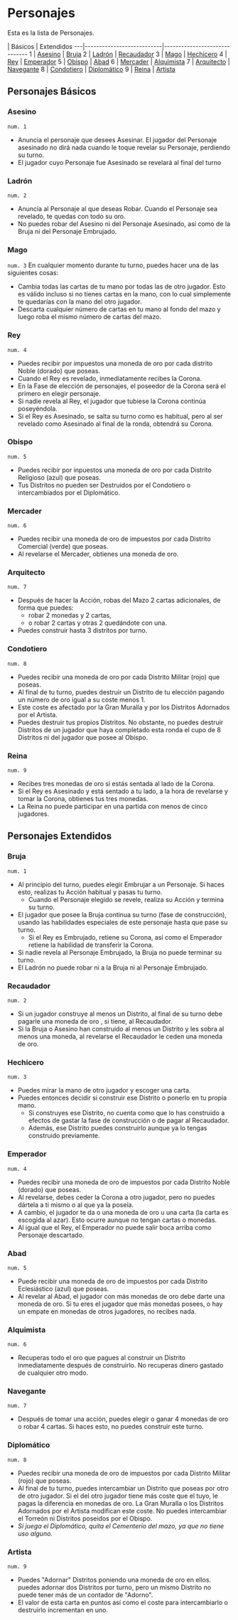 Personajes
==========

Esta es la lista de Personajes.

   | Básicos                   |  Extendidos
---|---------------------------|------------------------------
 1 | [Asesino](#asesino)       | [Bruja](#bruja)
 2 | [Ladrón](#ladron)         | [Recaudador](#recaudador)
 3 | [Mago](#mago)             | [Hechicero](#hechizero) 
 4 | [Rey](#rey)	            | [Emperador](#emperador)
 5 | [Obispo](#obispo)         | [Abad](#abad)
 6 | [Mercader](#mercader)     | [Alquimista](#abad)
 7 | [Arquitecto](#arquitecto) | [Navegante](#navegante)
 8 | [Condotiero](#condotiero) | [Diplomático](#diplomatico)
 9 | [Reina](#reina)           | [Artista](#artista)


Personajes Básicos
------------------

### Asesino
`num. 1`
+ Anuncia el personaje que desees Asesinar. El jugador del Personaje asesinado no dirá nada cuando le toque revelar su Personaje, perdiendo su turno. 
+ El jugador cuyo Personaje fue Asesinado se revelará al final del turno

### Ladrón
`num. 2`
+ Anuncia al Personaje al que deseas Robar. Cuando el Personaje sea revelado, te quedas con todo su oro. 
+ No puedes robar del Asesino ni del Personaje Asesinado, así como de la Bruja ni del Personaje Embrujado.


### Mago
`num. 3`
En cualquier momento durante tu turno, puedes hacer una de las siguientes cosas: 
+ Cambia todas las cartas de tu mano por todas las de otro jugador. Esto es válido incluso si no tienes cartas en la mano, con lo cual simplemente te quedarías con la mano del otro jugador. 
+ Descarta cualquier número de cartas en tu mano al fondo del mazo y luego roba el mismo número de cartas del mazo.


### Rey
`num. 4`
+ Puedes recibir por impuestos una moneda de oro por cada distrito Noble (dorado) que poseas. 
+ Cuando el Rey es revelado, inmediatamente recibes la Corona. 
+ En la Fase de elección de personajes, el poseedor de la Corona será el primero en elegir personaje. 
+ Si nadie revela al Rey, el jugador que tubiese la Corona continúa poseyéndola. 
+ Si el Rey es Asesinado, se salta su turno como es habitual, pero al ser revelado como Asesinado al final de la ronda, obtendrá su Corona.


### Obispo
`num. 5`
+ Puedes recibir por inpuestos una moneda de oro por cada Distrito Religioso (azul) que poseas. 
+ Tus Distritos no pueden ser Destruidos por el Condotiero o intercambiados por el Diplomático.


### Mercader
`num. 6`
+ Puedes recibir una moneda de oro de impuestos por cada Distrito Comercial (verde) que poseas. 
+ Al revelarse el Mercader, obtienes una moneda de oro.


### Arquitecto
`num. 7`
+ Después de hacer la Acción, robas del Mazo 2 cartas adicionales, de forma que puedes:
   - robar 2 monedas y 2 cartas, 
   - o robar 2 cartas y otras 2 quedándote con una. 
+ Puedes construir hasta 3 distritos por turno.


### Condotiero
`num. 8`
+ Puedes recibir una moneda de oro por cada Distrito Militar (rojo) que poseas.
+ Al final de tu turno, puedes destruir un Distrito de tu elección pagando un número de oro igual a su coste menos 1. 
+ Este coste es afectado por la Gran Muralla y por los Distritos Adornados por el Artista. 
+ Puedes destruir tus propios Distritos. No obstante, no puedes destruir Distritos de un jugador que haya completado esta ronda el cupo de 8 Distritos ni del jugador que posee al Obispo.

### Reina
`num. 9`
+ Recibes tres monedas de oro si estás sentada al lado de la Corona. 
+ Si el Rey es Asesinado y está sentado a tu lado, a la hora de revelarse y tomar la Corona, obtienes tus tres monedas. 
+ La Reina no puede participar en una partida con menos de cinco jugadores.


Personajes Extendidos
---------------------
### Bruja
`num. 1`
+ Al principio del turno, puedes elegir Embrujar a un Personaje. Si haces esto, realizas tu Acción habitual y pasas tu turno.
    + Cuando el Personaje elegido se revele, realiza su Acción y termina su turno. 
+ El jugador que posee la Bruja continua su turno (fase de construcción), usando las habilidades especiales de este personaje hasta que pase su turno. 
    + Si el Rey es Embrujado, retiene su Corona, así como el Emperador retiene la habilidad de transferir la Corona. 
+ Si nadie revela al Personaje Embrujado, la Bruja no puede terminar su turno. 
+ El Ladrón no puede robar ni a la Bruja ni al Personaje Embrujado.


### Recaudador
`num. 2`
+ Si un jugador construye al menos un Distrito, al final de su turno debe pagarle una moneda de oro , si tiene, al Recaudador. 
+ Si la Bruja o Asesino han construido al menos un Distrito y les sobra al menos una moneda, al revelarse el Recaudador le ceden una moneda de oro.


### Hechicero
`num. 3`
+ Puedes mirar la mano de otro jugador y escoger una carta. 
+ Puedes entonces decidir si construir ese Distrito o ponerlo en tu propia mano. 
     + Si construyes ese Distrito, no cuenta como que lo has construido a efectos de gastar la fase de construcción o de pagar al Recaudador. 
     + Además, ese Distrito puedes construirlo aunque ya lo tengas construido previamente.


### Emperador
`num. 4`
+ Puedes recibir una moneda de oro de impuestos por cada Distrito Noble (dorado) que poseas. 
+ Al revelarse, debes ceder la Corona a otro jugador, pero no puedes dártela a ti mismo o al que ya la poseía. 
+ A cambio, el jugador te da o una moneda de oro u una carta (la carta es escogida al azar). Esto ocurre aunque no tengan cartas o monedas. 
+ Al igual que el Rey, el Emperador no puede salir boca arriba como Personaje descartado.


### Abad
`num. 5`
+ Puede recibir una moneda de oro de impuestos por cada Distrito Eclesiástico (azul) que poseas. 
+ Al revelar al Abad, el jugador con más monedas de oro debe darte una moneda de oro. Si tu eres el jugador que más monedas posees, o hay un empate en monedas de otros jugadores, no recibes nada.

### Alquimista
`num. 6`
+ Recuperas todo el oro que pagues al construir un Distrito inmediatamente después de construirlo. No recuperas dinero gastado de cualquier otro modo.


### Navegante
`num. 7`
+ Después de tomar una acción, puedes elegir o ganar 4 monedas de oro o robar 4 cartas. Si haces esto, no puedes construir este turno.


### Diplomático
`num. 8`
+ Puedes recibir una moneda de oro de impuestos por cada Distrito Militar (rojo) que poseas. 
+ Al final de tu turno, puedes intercambiar un Distrito que poseas por otro de otro jugador. Si el del otro jugador tiene más coste que el tuyo, le pagas la diferencia en monedas de oro. La Gran Muralla o los Distritos Adornados por el Artista modifican este coste. No puedes intercambiar el Torreón ni Distritos poseidos por el Obispo.
+ _Si juega el Diplomático, quita el Cementerio del mazo, ya que no tiene uso alguno._


### Artista
`num. 9`
+ Puedes "Adornar" Distritos poniendo una moneda de oro en ellos. puedes adornar dos Distritos por turno, pero un mismo Distrito no puede tener más de un contador de "Adorno". 
+ El valor de esta carta en puntos así como el coste para intercambiarlo o destruirlo incrementan en uno.


